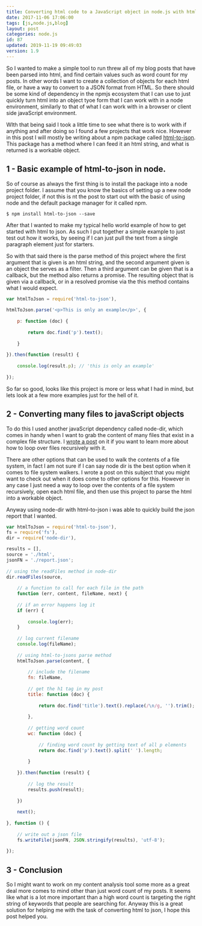 ```yaml
---
title: Converting html code to a JavaScript object in node.js with html-to-json
date: 2017-11-06 17:06:00
tags: [js,node.js,blog]
layout: post
categories: node.js
id: 87
updated: 2019-11-19 09:49:03
version: 1.9
---
```


So I wanted to make a simple tool to run threw all of my blog posts that have been parsed into html, and find certain values such as word count for my posts. In other words I want to create a collection of objects for each html file, or have a way to convert to a JSON format from HTML. So there should be some kind of dependency in the npmjs ecosystem that I can use to just quickly turn html into an object tyoe form that I can work with in a node environment, similarly to that of what I can work with in a browser or client side javaScript environment.

WIth that being said I took a little time to see what there is to work with if anything and after doing so I found a few projects that work nice. However in this post I will mostly be writing about a npm package called [html-to-json](https://www.npmjs.com/package/html-to-json). This package has a method where I can feed it an html string, and what is returned is a workable object.

<!-- more -->

## 1 - Basic example of html-to-json in node.

So of course as always the first thing is to install the package into a node project folder. I assume that you know the basics of setting up a new node project folder, if not this is nt the post to start out with the basic of using node and the default package manager for it called npm.

```
$ npm install html-to-json --save
```
After that I wanted to make my typical hello world example of how to get started with html to json. As such I put together a simple example to just test out how it works, by seeing if I can just pull the text from a single paragraph element just for starters.

So with that said there is the parse method of this project where the first argument that is given is an html string, and the second argument given is an object the serves as a filter. Then a third argument can be given that is a callback, but the method also returns a promise. The resulting object that is given via a callback, or in a resolved promise via the this method contains what I would expect.

```js
var htmlToJson = require('html-to-json'),
 
htmlToJson.parse('<p>This is only an example</p>', {
 
    p: function (doc) {
 
        return doc.find('p').text();
 
    }
 
}).then(function (result) {
 
    console.log(result.p); // 'this is only an example'
 
});
```

So far so good, looks like this project is more or less what I had in mind, but lets look at a few more examples just for the hell of it.

## 2 - Converting many files to javaScript objects

To do this I used another javaScript dependency called node-dir, which comes in handy when I want to grab the content of many files that exist in a complex file structure. I [wrote a post](/2017/11/05/nodejs-node-dir/) on it if you want to learn more about how to loop over files recursively with it.

There are other options that can be used to walk the contents of a file system, in fact I am not sure if I can say node dir is the best option when it comes to file system walkers. I wrote a post on this subject that you might want to check out when it does come to other options for this. However in any case I just need a way to loop over the contents of a file system recursively, open each html file, and then use this project to parse the html into a workable object.

Anyway using node-dir with html-to-json i was able to quickly build the json report that I wanted.

```js
var htmlToJson = require('html-to-json'),
fs = require('fs'),
dir = require('node-dir'),

results = [],
source = './html',
jsonFN = './report.json';
 
// using the readFiles method in node-dir
dir.readFiles(source,
 
    // a function to call for each file in the path
    function (err, content, fileName, next) {
 
    // if an error happens log it
    if (err) {
 
        console.log(err);
    }
 
    // log current filename
    console.log(fileName);
 
    // using html-to-jsons parse method
    htmlToJson.parse(content, {
 
        // include the filename
        fn: fileName,
 
        // get the h1 tag in my post
        title: function (doc) {
 
            return doc.find('title').text().replace(/\n/g, '').trim();
 
        },
 
        // getting word count
        wc: function (doc) {
 
            // finding word count by getting text of all p elements
            return doc.find('p').text().split(' ').length;
 
        }
 
    }).then(function (result) {
 
        // log the result
        results.push(result);
 
    })
 
    next();
 
}, function () {
 
    // write out a json file
    fs.writeFile(jsonFN, JSON.stringify(results), 'utf-8');
 
});
```

## 3 - Conclusion

So I might want to work on my content analysis tool some more as a great deal more comes to mind other than just word count of my posts. It seems like what is a lot more important than a high word count is targeting the right string of keywords that people are searching for. Anyway this is a great solution for helping me with the task of converting html to json, I hope this post helped you.